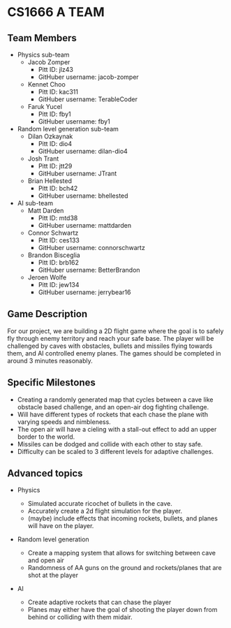 # CS1666 A TEAM

## Team Members
* Physics sub-team
	* Jacob Zomper
		* Pitt ID: jlz43
		* GitHuber username: jacob-zomper
	* Kennet Choo
		* Pitt ID: kac311
		* GitHuber username: TerableCoder
	* Faruk Yucel
		* Pitt ID: fby1
		* GitHuber username: fby1
* Random level generation sub-team
	* Dilan Ozkaynak
		* Pitt ID: dio4
		* GitHuber username: dilan-dio4
	* Josh Trant
		* Pitt ID: jtt29
		* GitHuber username: JTrant
	* Brian Hellested
		* Pitt ID: bch42
		* GitHuber username: bhellested
* AI sub-team
	* Matt Darden
		* Pitt ID: mtd38
		* GitHuber username: mattdarden
	* Connor Schwartz
		* Pitt ID: ces133
		* GitHuber username: connorschwartz
	* Brandon Bisceglia
		* Pitt ID: brb162
		* GitHuber username: BetterBrandon
	* Jeroen Wolfe
		* Pitt ID: jew134
		* GitHuber username: jerrybear16

## Game Description

For our project, we are building a 2D flight game where the goal is
 to safely fly through enemy territory and reach your safe base. 
 The player will be challenged by caves with obstacles, bullets 
 and missiles flying towards them, and AI controlled enemy planes.
 The games should be completed in around 3 minutes reasonably.


## Specific Milestones

* Creating a randomly generated map that cycles between a cave 
	like obstacle based challenge, and an open-air dog fighting challenge.
* Will have different types of rockets that each chase the plane with varying speeds and nimbleness. 
* The open air will have a cieling with a stall-out effect to add an upper border to the world.
* Missiles can be dodged and collide with each other to stay safe.
* Difficulty can be scaled to 3 different levels for adaptive challenges. 


## Advanced topics

* Physics
	* Simulated accurate ricochet of bullets in the cave.
	* Accurately create a 2d flight simulation for the player.
	* (maybe) include effects that incoming rockets, bullets, and planes will have on the player.
	
* Random level generation
	* Create a mapping system that allows for switching between cave and open air
	* Randomness of AA guns on the ground and rockets/planes that are shot at the player

* AI
	* Create adaptive rockets that can chase the player
	* Planes may either have the goal of shooting the player down
		from behind or colliding with them midair.
